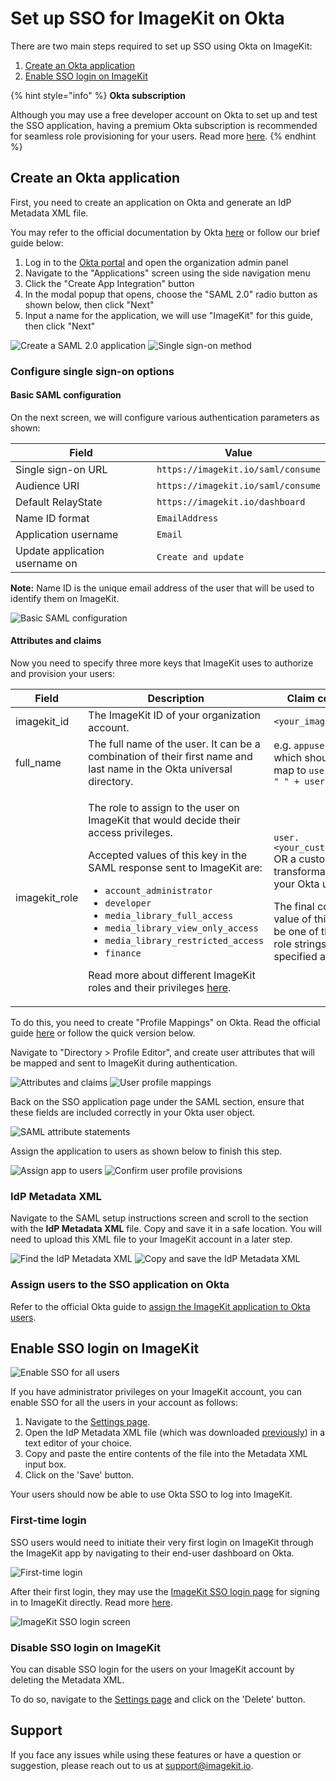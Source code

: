 # Set up SSO for ImageKit on Okta

There are two main steps required to set up SSO using Okta on ImageKit:

1. [Create an Okta application](#create-an-okta-application)
1. [Enable SSO login on ImageKit](#enable-sso-login-on-imagekit)

{% hint style="info" %}
**Okta subscription**

Although you may use a free developer account on Okta to set up and test the SSO application, having a premium Okta subscription is recommended for seamless role provisioning for your users. Read more [here](#attributes-and-claims).
{% endhint %}


## Create an Okta application

First, you need to create an application on Okta and generate an IdP Metadata XML file.

You may refer to the official documentation by Okta [here](https://help.okta.com/en/prod/Content/Topics/Apps/Apps_App_Integration_Wizard_SAML.htm) or follow our brief guide below:

1. Log in to the [Okta portal](https://www.okta.com/) and open the organization admin panel
1. Navigate to the "Applications" screen using the side navigation menu
1. Click the "Create App Integration" button
1. In the modal popup that opens, choose the "SAML 2.0" radio button as shown below, then click "Next"
1. Input a name for the application, we will use "ImageKit" for this guide, then click "Next"

![Create a SAML 2.0 application](<../../.gitbook/assets/sso-setup-okta-1.png>)
![Single sign-on method](<../../.gitbook/assets/sso-setup-okta-2.png>)

### Configure single sign-on options

#### Basic SAML configuration

On the next screen, we will configure various authentication parameters as shown:

| **Field**                       | **Value**                                      |
| ------------------------------- | ---------------------------------------------- |
| Single sign-on URL              | `https://imagekit.io/saml/consume`             |
| Audience URI                    | `https://imagekit.io/saml/consume`             |
| Default RelayState              | `https://imagekit.io/dashboard`                |
| Name ID format                  | `EmailAddress`                                 |
| Application username            | `Email`                                        |
| Update application username on  | `Create and update`                            |

**Note:** Name ID is the unique email address of the user that will be used to identify them on ImageKit.

![Basic SAML configuration](<../../.gitbook/assets/sso-setup-okta-3.png>)

#### Attributes and claims

Now you need to specify three more keys that ImageKit uses to authorize and provision your users:

| **Field**                   | **Description**                                         | **Claim composition**                                        |
| ---------------------- | --------------------------------------------------- | -------------------------------------------------------- |
| imagekit_id            | The ImageKit ID of your organization account.  | `<your_imagekit_id>`                                                                                 |
| full_name              | The full name of the user. It can be a combination of their first name and last name in the Okta universal directory.  | e.g. `appuser.full_name` which should internally map to `user.firstName + " " + user.lastName`                                                           |
| imagekit_role          | <p>The role to assign to the user on ImageKit that would decide their access privileges.<br></p><p></p><p>Accepted values of this key in the SAML response sent to ImageKit are: </p><p></p><p><ul><li><code>account_administrator</code></li><li><code>developer</code></li><li><code>media_library_full_access</code></li><li><code>media_library_view_only_access</code></li><li><code>media_library_restricted_access</code></li><li><code>finance</code></li></ul></p><p></p><p>Read more about different ImageKit roles and their privileges [here](../user-access-management.md#user-roles).</p> | <p><code>user.<your_custom_attribute></code> OR a custom transformation, as per your Okta user mapping.<br></p><p></p><p>The final computed value of this claim **must** be one of the accepted role strings from the list specified alongside.</p>      |

To do this, you need to create "Profile Mappings" on Okta. Read the official guide [here](https://help.okta.com/oie/en-us/Content/Topics/Security/idp-config-ud-mappings.htm) or follow the quick version below.

Navigate to "Directory > Profile Editor", and create user attributes that will be mapped and sent to ImageKit during authentication. 

![Attributes and claims](<../../.gitbook/assets/sso-setup-okta-4.png>)
![User profile mappings](<../../.gitbook/assets/sso-setup-okta-5.png>)

Back on the SSO application page under the SAML section, ensure that these fields are included correctly in your Okta user object.

![SAML attribute statements](<../../.gitbook/assets/sso-setup-okta-7.png>)

Assign the application to users as shown below to finish this step.

![Assign app to users](<../../.gitbook/assets/sso-setup-okta-10.png>)
![Confirm user profile provisions](<../../.gitbook/assets/sso-setup-okta-11.png>)

### IdP Metadata XML

Navigate to the SAML setup instructions screen and scroll to the section with the **IdP Metadata XML** file. Copy and save it in a safe location. You will need to upload this XML file to your ImageKit account in a later step.

![Find the IdP Metadata XML](<../../.gitbook/assets/sso-setup-okta-8.png>)
![Copy and save the IdP Metadata XML](<../../.gitbook/assets/sso-setup-okta-9.png>)

### Assign users to the SSO application on Okta

Refer to the official Okta guide to [assign the ImageKit application to Okta users](https://help.okta.com/oie/en-us/Content/Topics/users-groups-profiles/usgp-assign-apps.htm).


## Enable SSO login on ImageKit

![Enable SSO for all users](<../../.gitbook/assets/sso-config-screen.png>)

If you have administrator privileges on your ImageKit account, you can enable SSO for all the users in your account as follows:

1. Navigate to the [Settings page](https://imagekit.io/dashboard/settings/single-sign-on). 
1. Open the IdP Metadata XML file (which was downloaded [previously](#idp-metadata-xml)) in a text editor of your choice. 
1. Copy and paste the entire contents of the file into the Metadata XML input box.
1. Click on the 'Save' button.

Your users should now be able to use Okta SSO to log into ImageKit.

### First-time login

SSO users would need to initiate their very first login on ImageKit through the ImageKit app by navigating to their end-user dashboard on Okta.

![First-time login](<../../.gitbook/assets/sso-setup-okta-12.png>)

After their first login, they may use the [ImageKit SSO login page](https://imagekit.io/single-sign-on) for signing in to ImageKit directly. Read more [here](README.md#register-a-new-user-on-imagekit-using-sso).

![ImageKit SSO login screen](<../../.gitbook/assets/sso-login-screen.png>)

### Disable SSO login on ImageKit

You can disable SSO login for the users on your ImageKit account by deleting the Metadata XML. 

To do so, navigate to the [Settings page](https://imagekit.io/dashboard/settings/single-sign-on) and click on the 'Delete' button.


## Support

If you face any issues while using these features or have a question or suggestion, please reach out to us at support@imagekit.io.
